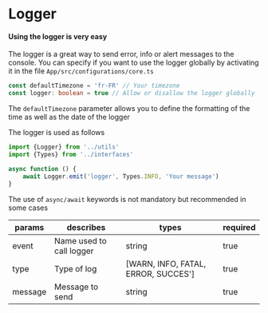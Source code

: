 # Logger

#### Using the logger is very easy

The logger is a great way to send error, info or alert messages to the console. You can specify if you want to use the logger globally by activating it in the file
`App/src/configurations/core.ts`

```ts
const defaultTimezone = 'fr-FR' // Your timezone
const logger: boolean = true // Allow or disallow the logger globally
```
The `defaultTimezone` parameter allows you to define the formatting of the time as well as the date of the logger

The logger is used as follows
```ts
import {Logger} from '../utils'
import {Types} from '../interfaces'

async function () {
    await Logger.emit('logger', Types.INFO, 'Your message')
}
```
The use of `async/await` keywords is not mandatory but recommended in some cases

| params   | describes                             | types                               | required |
| -------- | ------------------------------------- | ----------------------------------- | -------- |
| event    | Name used to call logger              | string                              | true     |
| type     | Type of log                           | [WARN, INFO, FATAL, ERROR, SUCCES'] | true     |
| message  | Message to send                       | string                              | true     |
